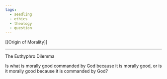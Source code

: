 ```yaml
---
tags:
  - seedling
  - ethics
  - theology
  - question
---
```

[[Origin of Morality]] <br>

---

The Euthyphro Dilemma

Is what is morally good commanded by God because it is morally good, or is it morally good because it is commanded by God?